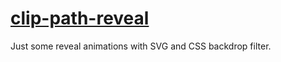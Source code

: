 # [clip-path-reveal](https://flytaly.github.io/clip-path-reveal/)


Just some reveal animations with SVG and CSS backdrop filter.
